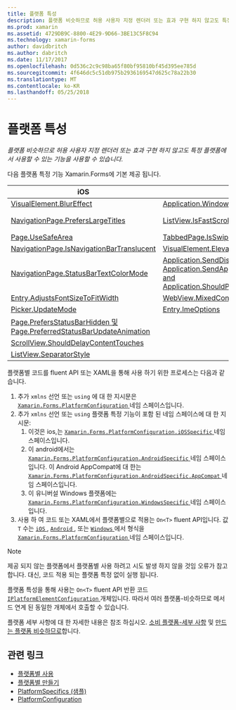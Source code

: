 ```yaml
---
title: 플랫폼 특성
description: 플랫폼 비슷하므로 허용 사용자 지정 렌더러 또는 효과 구현 하지 않고도 특정 플랫폼에서 사용할 수 있는 기능을 사용할 수 있습니다.
ms.prod: xamarin
ms.assetid: 4729DB9C-8800-4E29-9D66-3BE13C5F8C94
ms.technology: xamarin-forms
author: davidbritch
ms.author: dabritch
ms.date: 11/17/2017
ms.openlocfilehash: 0d536c2c9c98ba65f80bf95810bf45d395ee785d
ms.sourcegitcommit: 4f646dc5c51db975b2936169547d625c78a22b30
ms.translationtype: MT
ms.contentlocale: ko-KR
ms.lasthandoff: 05/25/2018
---
```

# <a name="platform-specifics"></a>플랫폼 특성

_플랫폼 비슷하므로 허용 사용자 지정 렌더러 또는 효과 구현 하지 않고도 특정 플랫폼에서 사용할 수 있는 기능을 사용할 수 있습니다._

다음 플랫폼 특정 기능 Xamarin.Forms에 기본 제공 됩니다.

|iOS|Android|Windows|
|--- |--- |--- |
|[VisualElement.BlurEffect](~/xamarin-forms/platform/platform-specifics/consuming/ios.md#blur)|[Application.WindowSoftInputModeAdjust](~/xamarin-forms/platform/platform-specifics/consuming/android.md#soft_input_mode)|[Page.ToolbarPlacement](~/xamarin-forms/platform/platform-specifics/consuming/windows.md#toolbar_placement)|
|[NavigationPage.PrefersLargeTitles](~/xamarin-forms/platform/platform-specifics/consuming/ios.md#large_title)|[ListView.IsFastScrollEnabled](~/xamarin-forms/platform/platform-specifics/consuming/android.md#fastscroll)|[MasterDetailPage.CollapsedPaneWidth 및 MasterDetailPage.CollapseStyle](~/xamarin-forms/platform/platform-specifics/consuming/windows.md#collapsable_navigation_bar)|
|[Page.UseSafeArea](~/xamarin-forms/platform/platform-specifics/consuming/ios.md#safe_area_layout)|[TabbedPage.IsSwipePagingEnabled](~/xamarin-forms/platform/platform-specifics/consuming/android.md#enable_swipe_paging)|[WebView.IsJavaScriptAlertEnabled](~/xamarin-forms/platform/platform-specifics/consuming/windows.md#webview-javascript-alert)
|[NavigationPage.IsNavigationBarTranslucent](~/xamarin-forms/platform/platform-specifics/consuming/ios.md#translucent_navigation_bar)|[VisualElement.Elevation](~/xamarin-forms/platform/platform-specifics/consuming/android.md#elevation)|
|[NavigationPage.StatusBarTextColorMode](~/xamarin-forms/platform/platform-specifics/consuming/ios.md#status_bar_color_mode)|[Application.SendDisappearingEventOnPause, Application.SendAppearingEventOnResume, and Application.ShouldPreserveKeyboardOnResume](~/xamarin-forms/platform/platform-specifics/consuming/android.md#disable_lifecycle_events)|
|[Entry.AdjustsFontSizeToFitWidth](~/xamarin-forms/platform/platform-specifics/consuming/ios.md#adjust_font_size)|[WebView.MixedContentMode](~/xamarin-forms/platform/platform-specifics/consuming/android.md#webview-mixed-content)
|[Picker.UpdateMode](~/xamarin-forms/platform/platform-specifics/consuming/ios.md#picker_update_mode)|[Entry.ImeOptions](~/xamarin-forms/platform/platform-specifics/consuming/android.md#entry-imeoptions)
|[Page.PrefersStatusBarHidden 및 Page.PreferredStatusBarUpdateAnimation](~/xamarin-forms/platform/platform-specifics/consuming/ios.md#set_status_bar_visibility)|
|[ScrollView.ShouldDelayContentTouches](~/xamarin-forms/platform/platform-specifics/consuming/ios.md#delay_content_touches)|
|[ListView.SeparatorStyle](~/xamarin-forms/platform/platform-specifics/consuming/ios.md#listview-separatorstyle)|

플랫폼별 코드를 fluent API 또는 XAML을 통해 사용 하기 위한 프로세스는 다음과 같습니다.

1. 추가 `xmlns` 선언 또는 `using` 에 대 한 지시문은 [ `Xamarin.Forms.PlatformConfiguration` ](https://developer.xamarin.com/api/namespace/Xamarin.Forms.PlatformConfiguration/) 네임 스페이스입니다.
1. 추가 `xmlns` 선언 또는 `using` 플랫폼 특정 기능이 포함 된 네임 스페이스에 대 한 지시문:
    1. 이것은 ios,는 [ `Xamarin.Forms.PlatformConfiguration.iOSSpecific` ](https://developer.xamarin.com/api/namespace/Xamarin.Forms.PlatformConfiguration.iOSSpecific/) 네임 스페이스입니다.
    1. 이 android에서는 [ `Xamarin.Forms.PlatformConfiguration.AndroidSpecific` ](https://developer.xamarin.com/api/namespace/Xamarin.Forms.PlatformConfiguration.AndroidSpecific/) 네임 스페이스입니다. 이 Android AppCompat에 대 한는 [ `Xamarin.Forms.PlatformConfiguration.AndroidSpecific.AppCompat` ](https://developer.xamarin.com/api/namespace/Xamarin.Forms.PlatformConfiguration.AndroidSpecific.AppCompat/) 네임 스페이스입니다.
    1. 이 유니버설 Windows 플랫폼에는 [ `Xamarin.Forms.PlatformConfiguration.WindowsSpecific` ](https://developer.xamarin.com/api/namespace/Xamarin.Forms.PlatformConfiguration.WindowsSpecific/) 네임 스페이스입니다.
1. 사용 하 여 코드 또는 XAML에서 플랫폼별으로 적용는 `On<T>` fluent API입니다. 값 `T` 수는 [ `iOS` ](https://developer.xamarin.com/api/type/Xamarin.Forms.PlatformConfiguration.iOS/), [ `Android` ](https://developer.xamarin.com/api/type/Xamarin.Forms.PlatformConfiguration.Android/), 또는 [ `Windows` ](https://developer.xamarin.com/api/type/Xamarin.Forms.PlatformConfiguration.Windows/) 에서 형식을 [ `Xamarin.Forms.PlatformConfiguration` ](https://developer.xamarin.com/api/namespace/Xamarin.Forms.PlatformConfiguration/) 네임 스페이스입니다.

> [!NOTE]
> 제공 되지 않는 플랫폼에서 플랫폼별 사용 하려고 시도 발생 하지 않을 것임 오류가 참고 합니다. 대신, 코드 적용 되는 플랫폼 특정 없이 실행 됩니다.

플랫폼 특성을 통해 사용는 `On<T>` fluent API 반환 코드 [ `IPlatformElementConfiguration` ](https://developer.xamarin.com/api/type/Xamarin.Forms.IPlatformElementConfiguration%3CTPlatform,TElement%3E/) 개체입니다. 따라서 여러 플랫폼-비슷하므로 메서드 연계 된 동일한 개체에서 호출할 수 있습니다.

플랫폼 세부 사항에 대 한 자세한 내용은 참조 하십시오. [소비 플랫폼-세부 사항](~/xamarin-forms/platform/platform-specifics/consuming/index.md) 및 [만드는 플랫폼 비슷하므로](~/xamarin-forms/platform/platform-specifics/creating.md)합니다.


## <a name="related-links"></a>관련 링크

- [플랫폼별 사용](~/xamarin-forms/platform/platform-specifics/consuming/index.md)
- [플랫폼별 만들기](~/xamarin-forms/platform/platform-specifics/creating.md)
- [PlatformSpecifics (샘플)](https://developer.xamarin.com/samples/xamarin-forms/userinterface/platformspecifics/)
- [PlatformConfiguration](https://developer.xamarin.com/api/namespace/Xamarin.Forms.PlatformConfiguration/)

